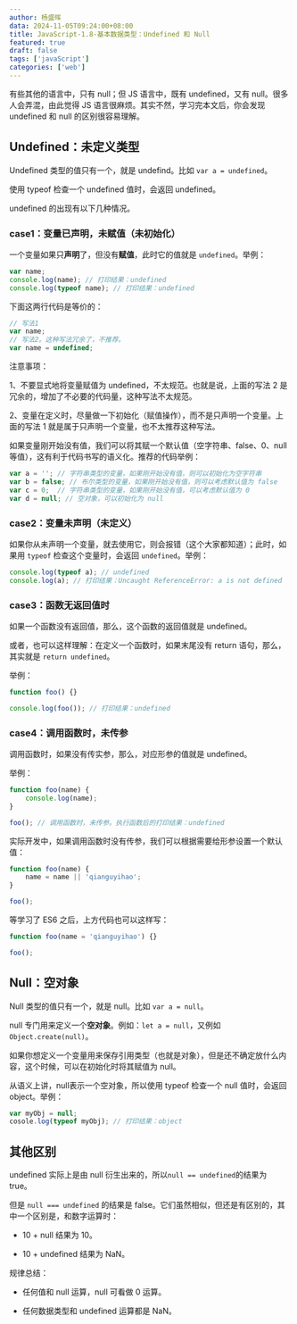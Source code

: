 ```yaml
---
author: 杨盛晖
data: 2024-11-05T09:24:00+08:00
title: JavaScript-1.8-基本数据类型：Undefined 和 Null
featured: true
draft: false
tags: ['javaScript']
categories: ['web']
---
```





<ArticleTopAd></ArticleTopAd>

有些其他的语言中，只有 null；但 JS 语言中，既有 undefined，又有 null。很多人会弄混，由此觉得 JS 语言很麻烦。其实不然，学习完本文后，你会发现 undefined 和 null 的区别很容易理解。

## Undefined：未定义类型

Undefined 类型的值只有一个，就是 undefind。比如 `var a = undefined`。

使用 typeof 检查一个 undefined 值时，会返回 undefined。

undefined 的出现有以下几种情况。

### case1：变量已声明，未赋值（未初始化）

一个变量如果只**声明**了，但没有**赋值**，此时它的值就是 `undefined`。举例：

```js
var name;
console.log(name); // 打印结果：undefined
console.log(typeof name); // 打印结果：undefined
```

下面这两行代码是等价的：

```js
// 写法1
var name;
// 写法2。这种写法冗余了，不推荐。
var name = undefined;
```

注意事项：

1、不要显式地将变量赋值为 undefined，不太规范。也就是说，上面的写法 2 是冗余的，增加了不必要的代码量，这种写法不太规范。

2、变量在定义时，尽量做一下初始化（赋值操作），而不是只声明一个变量。上面的写法 1 就是属于只声明一个变量，也不太推荐这种写法。

如果变量刚开始没有值，我们可以将其赋一个默认值（空字符串、false、0、null 等值），这有利于代码书写的语义化。推荐的代码举例：

```js
var a = ''; // 字符串类型的变量，如果刚开始没有值，则可以初始化为空字符串
var b = false; // 布尔类型的变量，如果刚开始没有值，则可以考虑默认值为 false
var c = 0;  // 字符串类型的变量，如果刚开始没有值，可以考虑默认值为 0
var d = null; // 空对象，可以初始化为 null
```



### case2：变量未声明（未定义）

如果你从未声明一个变量，就去使用它，则会报错（这个大家都知道）；此时，如果用 `typeof` 检查这个变量时，会返回 `undefined`。举例：

```js
console.log(typeof a); // undefined
console.log(a); // 打印结果：Uncaught ReferenceError: a is not defined
```

### case3：函数无返回值时

如果一个函数没有返回值，那么，这个函数的返回值就是 undefined。

或者，也可以这样理解：在定义一个函数时，如果末尾没有 return 语句，那么，其实就是 `return undefined`。

举例：

```js
function foo() {}

console.log(foo()); // 打印结果：undefined
```

### case4：调用函数时，未传参

调用函数时，如果没有传实参，那么，对应形参的值就是 undefined。

举例：

```js
function foo(name) {
    console.log(name);
}

foo(); // 调用函数时，未传参。执行函数后的打印结果：undefined
```

实际开发中，如果调用函数时没有传参，我们可以根据需要给形参设置一个默认值：

```js
function foo(name) {
    name = name || 'qianguyihao';
}

foo();
```

等学习了 ES6 之后，上方代码也可以这样写：

```js
function foo(name = 'qianguyihao') {}

foo();
```

## Null：空对象

Null 类型的值只有一个，就是 null。比如 `var a = null`。

null 专门用来定义一个**空对象**。例如：`let a = null`，又例如 `Object.create(null)`。

如果你想定义一个变量用来保存引用类型（也就是对象），但是还不确定放什么内容，这个时候，可以在初始化时将其赋值为 null。

从语义上讲，null表示一个空对象，所以使用 typeof 检查一个 null 值时，会返回 object。举例：

```js
var myObj = null;
cosole.log(typeof myObj); // 打印结果：object
```

## 其他区别

undefined 实际上是由 null 衍生出来的，所以`null == undefined`的结果为 true。

但是 `null === undefined` 的结果是 false。它们虽然相似，但还是有区别的，其中一个区别是，和数字运算时：

-   10 + null 结果为 10。

-   10 + undefined 结果为 NaN。

规律总结：

- 任何值和 null 运算，null 可看做 0 运算。

-   任何数据类型和 undefined 运算都是 NaN。


